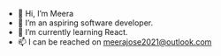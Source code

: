 - 👋 Hi, I’m Meera
- 👀 I’m an aspiring software developer.
- 🌱 I’m currently learning React.
- 📫 I can be reached on meerajose2021@outlook.com

<!---
MEERAAMJ/MEERAAMJ is a ✨ special ✨ repository because its `README.md` (this file) appears on your GitHub profile.
You can click the Preview link to take a look at your changes.
--->
